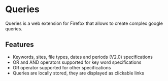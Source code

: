 # Queries

Queries is a web extension for Firefox that allows to create complex google queries.

## Features
- Keywords, sites, file types, dates and periods (V2.0) specifications
- OR and AND operators supported for key word specifications
- OR operator supported for other specifications
- Queries are locally stored, they are displayed as clickable links
